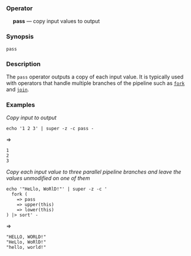 ### Operator

&emsp; **pass** &mdash; copy input values to output

### Synopsis

```
pass
```
### Description

The `pass` operator outputs a copy of each input value. It is typically used
with operators that handle multiple branches of the pipeline such as
[`fork`](fork.md) and [`join`](join.md).

### Examples

_Copy input to output_
```mdtest-command
echo '1 2 3' | super -z -c pass -
```
=>
```mdtest-output
1
2
3
```

_Copy each input value to three parallel pipeline branches and leave the values unmodified on one of them_
```mdtest-command
echo '"HeLlo, WoRlD!"' | super -z -c '
  fork (
    => pass
    => upper(this)
    => lower(this)
) |> sort' -
```
=>
```mdtest-output
"HELLO, WORLD!"
"HeLlo, WoRlD!"
"hello, world!"
```
